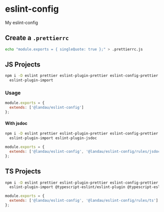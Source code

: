 # eslint-config

My eslint-config

## Create a `.prettierrc`

```sh
echo "module.exports = { singleQuote: true };" > .prettierrc.js
```

## JS Projects

```sh
npm i -D eslint prettier eslint-plugin-prettier eslint-config-prettier \
  eslint-plugin-import
```

### Usage

```js
module.exports = {
  extends: ['@landau/eslint-config']
};
```

#### With jsdoc

```sh
npm i -D eslint prettier eslint-plugin-prettier eslint-config-prettier \
  eslint-plugin-import eslint-plugin-jsdoc
```

```js
module.exports = {
  extends: ['@landau/eslint-config', '@landau/eslint-config/rules/jsdoc']
};
```

## TS Projects

```sh
npm i -D eslint prettier eslint-plugin-prettier eslint-config-prettier \
  eslint-plugin-import @typescript-eslint/eslint-plugin @typescript-eslint/parser
```

```js
module.exports = {
  extends: ['@landau/eslint-config', '@landau/eslint-config/rules/ts']
};
```
